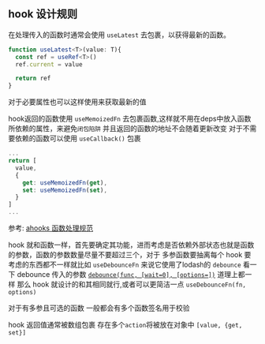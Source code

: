 ## hook 设计规则

在处理传入的函数时通常会使用 `useLatest` 去包裹，以获得最新的函数。
~~~ts
function useLatest<T>(value: T){
  const ref = useRef<T>()
  ref.current = value

  return ref
} 
~~~
对于必要属性也可以这样使用来获取最新的值

hook返回的函数使用 `useMemoizedFn` 去包裹函数,这样就不用在deps中放入函数所依赖的属性，来避免`闭包陷阱` 并且返回的函数的地址不会随着更新改变 对于不需要依赖的函数可以使用 `useCallback()` 包裹

~~~ts
...
return [
  value,
  {
    get: useMemoizedFn(get),
    set: useMemoizedFn(set),
  }
]
...
~~~

参考: [ahooks 函数处理规范](https://ahooks.js.org/zh-CN/guide/blog/function/)

hook 就和函数一样，首先要确定其功能，进而考虑是否依赖外部状态也就是函数的参数，函数的参数数量尽量不要超过三个，对于
多参函数要抽离每个 hook 要考虑的东西都不一样就比如 `useDebounceFn` 来说它使用了lodash的 `debounce` 看一下 debounce 传入的参数 [`debounce(func, [wait=0], [options=])`](https://www.lodashjs.com/docs/lodash.debounce) 道理上都一样 那么 hook 就设计的和其相同就行,或者可以更简洁一点 `useDebounceFn(fn, options)` 

对于有多参且可选的函数 一般都会有多个函数签名用于校验 

hook 返回值通常被数组包裹 存在多个`action`将被放在对象中 `[value, {get, set}]` 
